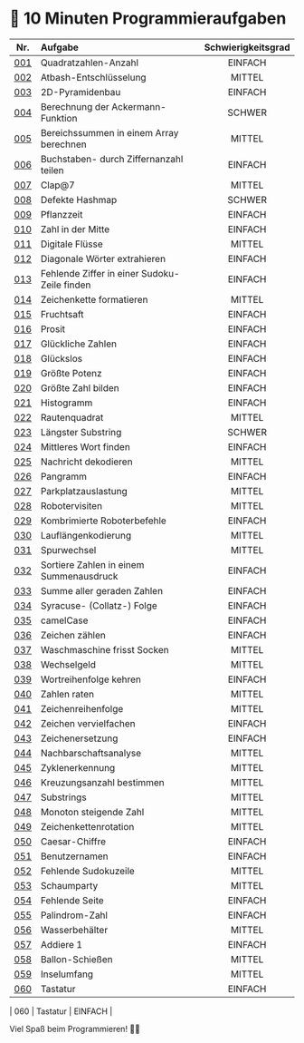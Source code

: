 # 🚀 10 Minuten Programmieraufgaben 

| Nr. | Aufgabe | Schwierigkeitsgrad |
|:---:|:--------------------------------------------|:----------------:|
| [001](https://github.com/TeleparioAlf/Programmieraufgaben/tree/main/001_Quadratzahlen-Anzahl) | Quadratzahlen-Anzahl | EINFACH |
| [002](https://github.com/TeleparioAlf/Programmieraufgaben/tree/main/002_Atbash-Entschlüsselung) | Atbash-Entschlüsselung | MITTEL |
| [003](https://github.com/TeleparioAlf/Programmieraufgaben/tree/main/003_2D-Pyramidenbau) | 2D-Pyramidenbau | EINFACH |
| [004](https://github.com/TeleparioAlf/Programmieraufgaben/tree/main/004_Berechnung-der-Ackermann-Funktion) | Berechnung der Ackermann-Funktion | SCHWER |
| [005](https://github.com/TeleparioAlf/Programmieraufgaben/tree/main/005_Bereichssummen-in-einem-Array-berechnen) | Bereichssummen in einem Array berechnen | MITTEL |
| [006](https://github.com/TeleparioAlf/Programmieraufgaben/tree/main/006_Buchstaben--durch-Ziffernanzahl-teilen) | Buchstaben- durch Ziffernanzahl teilen | EINFACH |
| [007](https://github.com/TeleparioAlf/Programmieraufgaben/tree/main/007_Clap@7) | Clap@7 | MITTEL |
| [008](https://github.com/TeleparioAlf/Programmieraufgaben/tree/main/008_Defekte-Hashmap) | Defekte Hashmap | SCHWER |
| [009](https://github.com/TeleparioAlf/Programmieraufgaben/tree/main/009_Pflanzzeit) | Pflanzzeit | EINFACH |
| [010](https://github.com/TeleparioAlf/Programmieraufgaben/tree/main/010_Zahl-in-der-Mitte) | Zahl in der Mitte | EINFACH |
| [011](https://github.com/TeleparioAlf/Programmieraufgaben/tree/main/011_Digitale-Flüsse) | Digitale Flüsse | MITTEL |
| [012](https://github.com/TeleparioAlf/Programmieraufgaben/tree/main/012_Diagonale-Wörter-extrahieren) | Diagonale Wörter extrahieren | EINFACH |
| [013](https://github.com/TeleparioAlf/Programmieraufgaben/tree/main/013_Fehlende-Ziffer-in-einer-Sudoku-Zeile-finden) | Fehlende Ziffer in einer Sudoku-Zeile finden | EINFACH |
| [014](https://github.com/TeleparioAlf/Programmieraufgaben/tree/main/014_Zeichenkette-formatieren) | Zeichenkette formatieren | MITTEL |
| [015](https://github.com/TeleparioAlf/Programmieraufgaben/tree/main/015_Fruchtsaft) | Fruchtsaft | EINFACH |
| [016](https://github.com/TeleparioAlf/Programmieraufgaben/tree/main/016_Prosit) | Prosit | EINFACH |
| [017](https://github.com/TeleparioAlf/Programmieraufgaben/tree/main/017_Glückliche-Zahlen) | Glückliche Zahlen | EINFACH |
| [018](https://github.com/TeleparioAlf/Programmieraufgaben/tree/main/018_Glückslos) | Glückslos | EINFACH |
| [019](https://github.com/TeleparioAlf/Programmieraufgaben/tree/main/019_Größte-Potenz) | Größte Potenz | EINFACH |
| [020](https://github.com/TeleparioAlf/Programmieraufgaben/tree/main/020_Größte-Zahl-bilden) | Größte Zahl bilden | EINFACH |
| [021](https://github.com/TeleparioAlf/Programmieraufgaben/tree/main/021_Histogramm) | Histogramm | EINFACH |
| [022](https://github.com/TeleparioAlf/Programmieraufgaben/tree/main/022_Rautenquadrat) | Rautenquadrat | MITTEL |
| [023](https://github.com/TeleparioAlf/Programmieraufgaben/tree/main/023_Längster-Substring) | Längster Substring | SCHWER |
| [024](https://github.com/TeleparioAlf/Programmieraufgaben/tree/main/024_Mittleres-Wort-finden) | Mittleres Wort finden | EINFACH |
| [025](https://github.com/TeleparioAlf/Programmieraufgaben/tree/main/025_Nachricht-dekodieren) | Nachricht dekodieren | MITTEL |
| [026](https://github.com/TeleparioAlf/Programmieraufgaben/tree/main/026_Pangramm) | Pangramm | EINFACH |
| [027](https://github.com/TeleparioAlf/Programmieraufgaben/tree/main/027_Parkplatzauslastung) | Parkplatzauslastung | MITTEL |
| [028](https://github.com/TeleparioAlf/Programmieraufgaben/tree/main/028_Robotervisiten) | Robotervisiten | MITTEL |
| [029](https://github.com/TeleparioAlf/Programmieraufgaben/tree/main/029_Kombrimierte-Roboterbefehle) | Kombrimierte Roboterbefehle | EINFACH |
| [030](https://github.com/TeleparioAlf/Programmieraufgaben/tree/main/030_Lauflängenkodierung) | Lauflängenkodierung | MITTEL |
| [031](https://github.com/TeleparioAlf/Programmieraufgaben/tree/main/031_Spurwechsel) | Spurwechsel | MITTEL |
| [032](https://github.com/TeleparioAlf/Programmieraufgaben/tree/main/032_Sortiere-Zahlen-in-einem-Summenausdruck) | Sortiere Zahlen in einem Summenausdruck | EINFACH |
| [033](https://github.com/TeleparioAlf/Programmieraufgaben/tree/main/033_Summe-aller-geraden-Zahlen) | Summe aller geraden Zahlen | EINFACH |
| [034](https://github.com/TeleparioAlf/Programmieraufgaben/tree/main/034_Syracuse--(Collatz-)-Folge) | Syracuse- (Collatz-) Folge | EINFACH |
| [035](https://github.com/TeleparioAlf/Programmieraufgaben/tree/main/035_camelCase) | camelCase | EINFACH |
| [036](https://github.com/TeleparioAlf/Programmieraufgaben/tree/main/036_Zeichen-zählen) | Zeichen zählen | EINFACH |
| [037](https://github.com/TeleparioAlf/Programmieraufgaben/tree/main/037_Waschmaschine-frisst-Socken) | Waschmaschine frisst Socken | MITTEL |
| [038](https://github.com/TeleparioAlf/Programmieraufgaben/tree/main/038_Wechselgeld) | Wechselgeld | MITTEL |
| [039](https://github.com/TeleparioAlf/Programmieraufgaben/tree/main/039_Wortreihenfolge-kehren) | Wortreihenfolge kehren | EINFACH |
| [040](https://github.com/TeleparioAlf/Programmieraufgaben/tree/main/040_Zahlen-raten) | Zahlen raten | MITTEL |
| [041](https://github.com/TeleparioAlf/Programmieraufgaben/tree/main/041_Zeichenreihenfolge) | Zeichenreihenfolge | MITTEL |
| [042](https://github.com/TeleparioAlf/Programmieraufgaben/tree/main/042_Zeichen-vervielfachen) | Zeichen vervielfachen | EINFACH |
| [043](https://github.com/TeleparioAlf/Programmieraufgaben/tree/main/043_Zeichenersetzung) | Zeichenersetzung | EINFACH |
| [044](https://github.com/TeleparioAlf/Programmieraufgaben/tree/main/044_Nachbarschaftsanalyse) | Nachbarschaftsanalyse | MITTEL |
| [045](https://github.com/TeleparioAlf/Programmieraufgaben/tree/main/045_Zyklenerkennung) | Zyklenerkennung | MITTEL |
| [046](https://github.com/TeleparioAlf/Programmieraufgaben/tree/main/046_Kreuzungsanzahl-bestimmen) | Kreuzungsanzahl bestimmen | MITTEL |
| [047](https://github.com/TeleparioAlf/Programmieraufgaben/tree/main/047_Substrings) | Substrings | MITTEL |
| [048](https://github.com/TeleparioAlf/Programmieraufgaben/tree/main/048_Monoton-steigende-Zahl) | Monoton steigende Zahl | MITTEL |
| [049](https://github.com/TeleparioAlf/Programmieraufgaben/tree/main/049_Zeichenkettenrotation) | Zeichenkettenrotation | MITTEL |
| [050](https://github.com/TeleparioAlf/Programmieraufgaben/tree/main/050_Caesar-Chiffre) | Caesar-Chiffre | EINFACH |
| [051](https://github.com/TeleparioAlf/Programmieraufgaben/tree/main/051_Benutzernamen) | Benutzernamen | EINFACH |
| [052](https://github.com/TeleparioAlf/Programmieraufgaben/tree/main/052_Fehlende-Sudokuzeile) | Fehlende Sudokuzeile | MITTEL |
| [053](https://github.com/TeleparioAlf/Programmieraufgaben/tree/main/053_Schaumparty) | Schaumparty | MITTEL |
| [054](https://github.com/TeleparioAlf/Programmieraufgaben/tree/main/054_Fehlende-Seite) | Fehlende Seite | EINFACH |
| [055](https://github.com/TeleparioAlf/Programmieraufgaben/tree/main/055_Palindrom-Zahl) | Palindrom-Zahl | EINFACH |
| [056](https://github.com/TeleparioAlf/Programmieraufgaben/tree/main/056_Wasserbehälter) | Wasserbehälter | MITTEL |
| [057](https://github.com/TeleparioAlf/Programmieraufgaben/tree/main/057_Addiere-1) | Addiere 1 | EINFACH |
| [058](https://github.com/TeleparioAlf/Programmieraufgaben/tree/main/058_Ballon-Schießen) | Ballon-Schießen | MITTEL |
| [059](https://github.com/TeleparioAlf/Programmieraufgaben/tree/main/059_Inselumfang) | Inselumfang | MITTEL |
| [060](https://github.com/TeleparioAlf/Programmieraufgaben/tree/main/060_Tastatur) | Tastatur | EINFACH |

| 060 | Tastatur | EINFACH |


Viel Spaß beim Programmieren! 🚀😊
